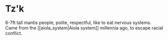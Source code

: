# Tz'k

6-7ft tall mantis people, polite, respectful, like to eat nervous systems. Came from the [[aiola_system|Aiola system]] millennia ago, to escape racial conflict.